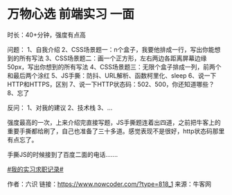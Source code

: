 # 万物心选 前端实习 一面

时长：40+分钟，强度有点高

问题：
1、自我介绍
2、CSS场景题一：n个盒子，我要他排成一行，写出你能想到的所有写法
3、CSS场景题二：画一个正方形，左右两边各距离屏幕边缘50px，写出你想到的所有写法
4、CSS场景题三：无限个盒子排成一列，前两个和最后两个涂红
5、JS手撕：防抖、URL解析、函数柯里化、sleep
6、说一下HTTP和HTTPS，区别
7、说一下HTTP状态码：502、500，你还知道哪些？
8、忘了

反问：
1、对我的建议
2、技术栈
3、...

强度最高的一次，上来介绍完直接写题，JS手撕题连着出四道，之前把牛客上的重要手撕都给刷了，自己也准备了三十多道。感觉表现不是很好，http状态码那里有点忘了。

手撕JS的时候接到了百度二面的电话.......

[#我的实习求职记录#]()



作者：六识
链接：https://www.nowcoder.com/?type=818_1
来源：牛客网